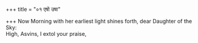 +++
title = "०१ एषो उषा"

+++
Now Morning with her earliest light shines forth, dear Daughter of the Sky:  
     High, Asvins, I extol your praise,